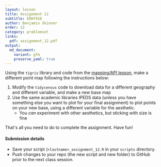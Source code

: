 ```yaml
---
layout: lesson
title: Assignment 12
subtitle: EDH7916
author: Benjamin Skinner
order: 12
category: problemset
links:
  pdf: assignment_12.pdf
output:
  md_document:
    variant: gfm
    preserve_yaml: true
---
```


Using the `tigris` library and code from the [mapping/API
lesson](../lessons/mapping_api.html), make a different point map
following the instructions below:

1. Modify the `tidycensus` code to download data for a different
   geography and different variable, and make a new base map
2. Use the same academic libraries IPEDS data (unless you have
   something else you want to plot for your final assignment) to plot
   points on your new base, using a different variable for the
   aesthetic. 
   - You _can_ experiment with other aesthetics, but sticking with
      size is fine
    
That's all you need to do to complete the assignment. Have fun!

#### Submission details

- Save your script (`<lastname>_assignment_12.R` in your `scripts` directory.
- Push changes to your repo (the new script and new folder) to GitHub
  prior to the next class session.





